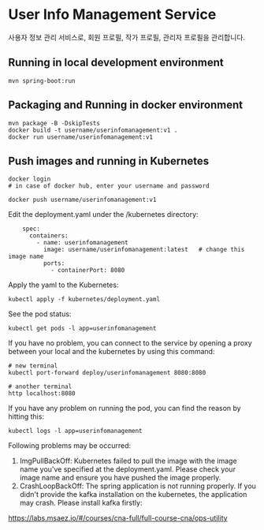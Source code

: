 # User Info Management Service

사용자 정보 관리 서비스로, 회원 프로필, 작가 프로필, 관리자 프로필을 관리합니다.

## Running in local development environment

```
mvn spring-boot:run
```

## Packaging and Running in docker environment

```
mvn package -B -DskipTests
docker build -t username/userinfomanagement:v1 .
docker run username/userinfomanagement:v1
```

## Push images and running in Kubernetes

```
docker login
# in case of docker hub, enter your username and password

docker push username/userinfomanagement:v1
```

Edit the deployment.yaml under the /kubernetes directory:

```
    spec:
      containers:
        - name: userinfomanagement
          image: username/userinfomanagement:latest   # change this image name
          ports:
            - containerPort: 8080

```

Apply the yaml to the Kubernetes:

```
kubectl apply -f kubernetes/deployment.yaml
```

See the pod status:

```
kubectl get pods -l app=userinfomanagement
```

If you have no problem, you can connect to the service by opening a proxy between your local and the kubernetes by using this command:

```
# new terminal
kubectl port-forward deploy/userinfomanagement 8080:8080

# another terminal
http localhost:8080
```

If you have any problem on running the pod, you can find the reason by hitting this:

```
kubectl logs -l app=userinfomanagement
```

Following problems may be occurred:

1. ImgPullBackOff: Kubernetes failed to pull the image with the image name you've specified at the deployment.yaml. Please check your image name and ensure you have pushed the image properly.
1. CrashLoopBackOff: The spring application is not running properly. If you didn't provide the kafka installation on the kubernetes, the application may crash. Please install kafka firstly:

https://labs.msaez.io/#/courses/cna-full/full-course-cna/ops-utility
